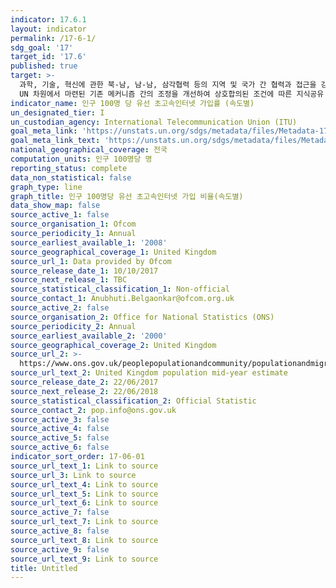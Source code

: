 ```yaml
---
indicator: 17.6.1
layout: indicator
permalink: /17-6-1/
sdg_goal: '17'
target_id: '17.6'
published: true
target: >-
  과학, 기술, 혁신에 관한 북-남, 남-남, 삼각협력 등의 지역 및 국가 간 협력과 접근을 강화; 글로벌 기술촉진 메커니즘 활용 및 특히
  UN 차원에서 마련된 기존 메커니즘 간의 조정을 개선하여 상호합의된 조건에 따른 지식공유 확대
indicator_name: 인구 100명 당 유선 초고속인터넷 가입률 (속도별)
un_designated_tier: I
un_custodian_agency: International Telecommunication Union (ITU)
goal_meta_link: 'https://unstats.un.org/sdgs/metadata/files/Metadata-17-06-02.pdf'
goal_meta_link_text: 'https://unstats.un.org/sdgs/metadata/files/Metadata-17-06-02.pdf'
national_geographical_coverage: 전국
computation_units: 인구 100명당 명
reporting_status: complete
data_non_statistical: false
graph_type: line
graph_title: 인구 100명당 유선 초고속인터넷 가입 비율(속도별)
data_show_map: false
source_active_1: false
source_organisation_1: Ofcom
source_periodicity_1: Annual
source_earliest_available_1: '2008'
source_geographical_coverage_1: United Kingdom
source_url_1: Data provided by Ofcom
source_release_date_1: 10/10/2017
source_next_release_1: TBC
source_statistical_classification_1: Non-official
source_contact_1: Anubhuti.Belgaonkar@ofcom.org.uk
source_active_2: false
source_organisation_2: Office for National Statistics (ONS)
source_periodicity_2: Annual
source_earliest_available_2: '2000'
source_geographical_coverage_2: United Kingdom
source_url_2: >-
  https://www.ons.gov.uk/peoplepopulationandcommunity/populationandmigration/populationestimates/timeseries/ukpop/pop
source_url_text_2: United Kingdom population mid-year estimate
source_release_date_2: 22/06/2017
source_next_release_2: 22/06/2018
source_statistical_classification_2: Official Statistic
source_contact_2: pop.info@ons.gov.uk
source_active_3: false
source_active_4: false
source_active_5: false
source_active_6: false
indicator_sort_order: 17-06-01
source_url_text_1: Link to source
source_url_3: Link to source
source_url_text_4: Link to source
source_url_text_5: Link to source
source_url_text_6: Link to source
source_active_7: false
source_url_text_7: Link to source
source_active_8: false
source_url_text_8: Link to source
source_active_9: false
source_url_text_9: Link to source
title: Untitled
---
```

